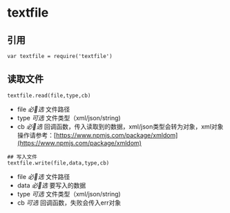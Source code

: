 # textfile
## 引用
```
var textfile = require('textfile')
```
## 读取文件
```
textfile.read(file,type,cb)
```
* file *必选* 文件路径
* type *可选* 文件类型（xml/json/string)
* cb *必选* 回调函数，传入读取到的数据，xml/json类型会转为对象，xml对象操作请参考：[https://www.npmjs.com/package/xmldom](https://www.npmjs.com/package/xmldom)
```
## 写入文件
textfile.write(file,data,type,cb)
```
* file *必选* 文件路径
* data *必选* 要写入的数据
* type *可选* 文件类型（xml/json/string)
* cb *可选* 回调函数，失败会传入err对象